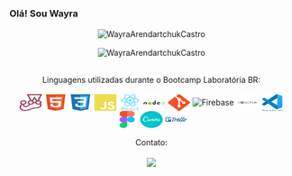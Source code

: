 ### Olá! Sou Wayra





<p align="center"><img align="center" src="https://github-readme-stats.vercel.app/api?username=WayraArendartchukCastro&show_icons=true&locale=pt-br&theme=highcontrast" alt="WayraArendartchukCastro" /></p>

<p align="center"><img align="center" src="https://github-readme-streak-stats.herokuapp.com/?user=WayraArendartchukCastro&theme=highcontrast" alt="WayraArendartchukCastro" /></p>
<br>
<div align="center"> Linguagens utilizadas durante o Bootcamp Laboratória BR: </div>
<br>
<div align="center">
  
  <img align="center"  alt="Jest" height="30" width="40" src="https://raw.githubusercontent.com/devicons/devicon/master/icons/jest/jest-plain.svg">
<img align="center"  alt="HTML" height="30" width="40" src="https://raw.githubusercontent.com/devicons/devicon/master/icons/html5/html5-original.svg">
  <img align="center"  alt="CSS" height="30" width="40" src="https://raw.githubusercontent.com/devicons/devicon/master/icons/css3/css3-original.svg">  
  <img align="center"  alt="JavaScript" height="30" width="40" src="https://raw.githubusercontent.com/devicons/devicon/master/icons/javascript/javascript-plain.svg">
    <img align="center"  alt="React" height="30" width="40" src="https://raw.githubusercontent.com/devicons/devicon/1119b9f84c0290e0f0b38982099a2bd027a48bf1/icons/react/react-original-wordmark.svg">
     <img align="center" alt="Node.js" height="30" width="40" src="https://raw.githubusercontent.com/devicons/devicon/2ae2a900d2f041da66e950e4d48052658d850630/icons/nodejs/nodejs-original-wordmark.svg">
  <img align="center"  alt="Git" height="30" width="40" src="https://raw.githubusercontent.com/devicons/devicon/master/icons/git/git-original.svg">
   <img align="center"  alt="Firebase" height="30" width="40" src="https://user-images.githubusercontent.com/68789655/173694093-a428e8d9-0727-488a-9491-36fe4f315b04.png">
    <img align="center" alt="Codepen" height="30" width="40" src="https://raw.githubusercontent.com/devicons/devicon/2ae2a900d2f041da66e950e4d48052658d850630/icons/codepen/codepen-original-wordmark.svg"> 
   <img align="center" alt="Visual Code" height="30" width="40" src="https://raw.githubusercontent.com/devicons/devicon/2ae2a900d2f041da66e950e4d48052658d850630/icons/vscode/vscode-original-wordmark.svg">   
  <img align="center"  alt="Figma" height="30" width="40" src="https://raw.githubusercontent.com/devicons/devicon/master/icons/figma/figma-original.svg">
  <img align="center" alt="Canva" height="30" width="40" src="https://raw.githubusercontent.com/devicons/devicon/2ae2a900d2f041da66e950e4d48052658d850630/icons/canva/canva-original.svg"> 
  <img align="center" alt="Trello" height="30" width="40" src="https://raw.githubusercontent.com/devicons/devicon/1119b9f84c0290e0f0b38982099a2bd027a48bf1/icons/trello/trello-plain-wordmark.svg">
 </div>   
 <br>
 <div align="center">Contato: </div>
 <br>
 <div align="center">
<a href="https://www.linkedin.com/in/wayra-arendartchuk-castro/" target="_blank"><img align="center" src="https://img.shields.io/badge/-LinkedIn-%230077B5?style=for-the-badge&logo=linkedin&logoColor=white" target="_blank"></a>   
</div>
